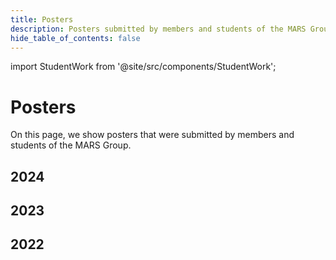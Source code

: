 ```yaml
---
title: Posters
description: Posters submitted by members and students of the MARS Group
hide_table_of_contents: false
---
```

import StudentWork from '@site/src/components/StudentWork';

<!-- StudentWork parameters for a thesis:
  title: The full title of the thesis
  author: The full name of the author
  description: The abstract of the thesis
  semesterYear: The semester and year in which the thesis was submitted (e.g., "ws2023" or "ss2023")
  pathPdf: The path to the PDF file of the poster (/img/student-work/theses/<filename>.pdf)
  pathImage: The path to the PNG file of the poster (/img/student-work/theses/<filename>.png)
-->

# Posters

On this page, we show posters that were submitted by members and students of the MARS Group.

## 2024

<div className="text--left">
  <StudentWork
    title="Drought Detection Methods in Comparison"
    author="Minh Justin Tran"
    description="Comparison of machine learning methods for the identification of droughts in satellite images"
    semesterYear="ws2023"
    pathPdf='/img/student-work/posters/FW2_DroughtDetection_JustinTran.pdf'
    pathImage='/img/student-work/posters/FW2_DroughtDetection_JustinTran.png'
  />
</div>

## 2023

## 2022

<div className="text--left">
  <StudentWork
    title="Modeling Human Behavior in an Artificial Society with MARS"
    author="Nima Ahmady-Moghaddam"
    description="A configurable design for individual and collective behavior of human agents in agent-based models"
    semesterYear="ws2022"
    pathPdf='/img/student-work/posters/ahmady-moghaddam_fw2_poster.pdf'
    pathImage='/img/student-work/posters/ahmady-moghaddam_fw2_poster.png'
  />
</div>
